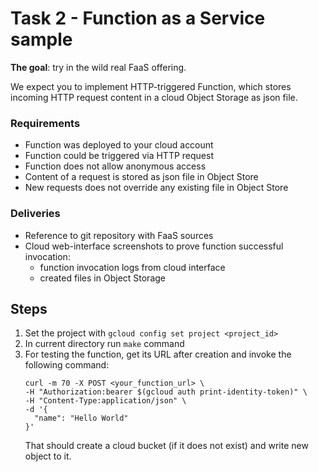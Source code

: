 # Task 2 - Function as a Service sample

**The goal**: try in the wild real FaaS offering.

We expect you to implement HTTP-triggered Function, which stores incoming HTTP request content in a cloud Object Storage as json file.

### Requirements

- Function was deployed to your cloud account
- Function could be triggered via HTTP request
- Function does not allow anonymous access
- Content of a request is stored as json file in Object Store
- New requests does not override any existing file in Object Store

### Deliveries

- Reference to git repository with FaaS sources
- Cloud web-interface screenshots to prove function successful invocation:
    - function invocation logs from cloud interface
    - created files in Object Storage

## Steps

1. Set the project with `gcloud config set project <project_id>`
2. In current directory run `make` command
3. For testing the function, get its URL after creation and invoke the following command:  
    ```
    curl -m 70 -X POST <your_function_url> \
    -H "Authorization:bearer $(gcloud auth print-identity-token)" \
    -H "Content-Type:application/json" \
    -d '{
      "name": "Hello World"
    }'
    ```  
    That should create a cloud bucket (if it does not exist) and write new object to it.
